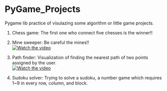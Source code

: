 # PyGame_Projects
Pygame lib practice of visulazing some algorithm or little game projects.

1. Chess game:
   The first one who connect five chesses is the winner!!

2. Mine sweeper:
   Be careful the mines!!
   <br />
   [![Watch the video](https://img.youtube.com/vi/GUIc5b5NbAM/0.jpg)](https://youtube.com/shorts/GUIc5b5NbAM)
   <br /> 
   
3. Path finder:
   Visualization of finding the nearest path of two points assigned by the user.
   <br /> 
   [![Watch the video](https://img.youtube.com/vi/AKbrLNcIIIo/0.jpg)](https://youtube.com/shorts/)
   <br /> 
   
4. Sudoku solver:
   Trying to solve a sudoku, a number game which requires 1~9 in every row, column, and block.
